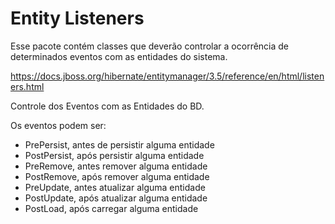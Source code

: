 # Entity Listeners #
Esse pacote contém classes que deverão controlar a ocorrência de determinados eventos com as
entidades do sistema.
 
https://docs.jboss.org/hibernate/entitymanager/3.5/reference/en/html/listeners.html

Controle dos Eventos com as Entidades do BD.

Os eventos podem ser:

* PrePersist, antes de persistir alguma entidade 
* PostPersist, após persistir alguma entidade
* PreRemove, antes remover alguma entidade
* PostRemove, após remover alguma entidade
* PreUpdate, antes atualizar alguma entidade
* PostUpdate, após atualizar alguma entidade
* PostLoad, após carregar alguma entidade